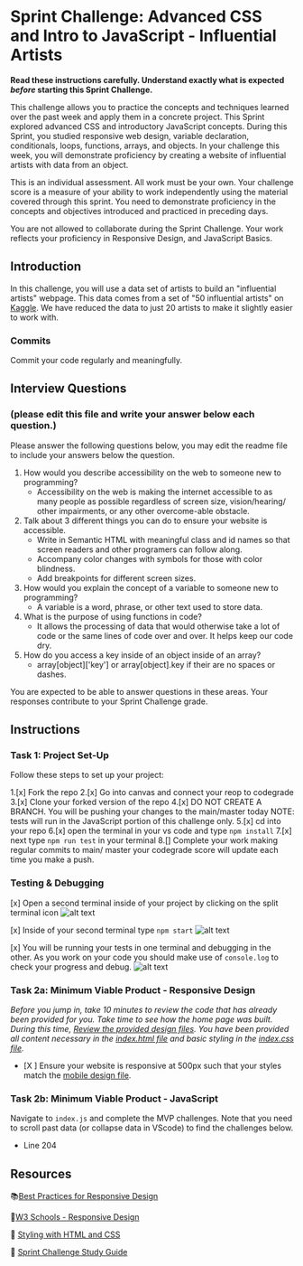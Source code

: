# Sprint Challenge: Advanced CSS and Intro to JavaScript - Influential Artists

**Read these instructions carefully. Understand exactly what is expected _before_ starting this Sprint Challenge.**

This challenge allows you to practice the concepts and techniques learned over the past week and apply them in a concrete project. This Sprint explored advanced CSS and introductory JavaScript concepts. During this Sprint, you studied responsive web design, variable declaration, conditionals, loops, functions, arrays, and objects. In your challenge this week, you will demonstrate proficiency by creating a website of influential artists with data from an object.

This is an individual assessment. All work must be your own. Your challenge score is a measure of your ability to work independently using the material covered through this sprint. You need to demonstrate proficiency in the concepts and objectives introduced and practiced in preceding days.

You are not allowed to collaborate during the Sprint Challenge. Your work reflects your proficiency in Responsive Design, and JavaScript Basics.


## Introduction

In this challenge, you will use a data set of artists to build an "influential artists" webpage. This data comes from a set of "50 influential artists" on [Kaggle](https://www.kaggle.com/ikarus777/best-artworks-of-all-time). We have reduced the data to just 20 artists to make it slightly easier to work with.

### Commits

Commit your code regularly and meaningfully. 

## Interview Questions
### (please edit this file and write your answer below each question.)

Please answer the following questions below, you may edit the readme file to include your answers below the question.

1. How would you describe accessibility on the web to someone new to programming?
    - Accessibility on the web is making the internet accessible to as many people as possible regardless of screen size, vision/hearing/ other impairments, or any other overcome-able obstacle. 
2. Talk about 3 different things you can do to ensure your website is accessible. 
    - Write in Semantic HTML with meaningful class and id names so that screen readers and other programers can follow along.
    - Accompany color changes with symbols for those with color blindness.
    - Add breakpoints for different screen sizes.
3. How would you explain the concept of a variable to someone new to programming?
    - A variable is a word, phrase, or other text used to store data.
4. What is the purpose of using functions in code?
    - It allows the processing of data that would otherwise take a lot of code or the same lines of code over and over. It helps keep our code dry.
5. How do you access a key inside of an object inside of an array?
    - array[object]['key'] or array[object].key if their are no spaces or dashes.

You are expected to be able to answer questions in these areas. Your responses contribute to your Sprint Challenge grade. 

## Instructions

### Task 1: Project Set-Up

Follow these steps to set up your project:

1.[x] Fork the repo
2.[x] Go into canvas and connect your reop to codegrade
3.[x] Clone your forked version of the repo
4.[x] DO NOT CREATE A BRANCH. You will be pushing your changes to the main/master today
NOTE: tests will run in the JavaScript portion of this challenge only.
5.[x] cd into your repo
6.[x] open the terminal in your vs code and type `npm install`
7.[x] next type `npm run test` in your terminal
8.[] Complete your work making regular commits to main/ master your codegrade score will update each time you make a push.


### Testing & Debugging

[x] Open a second terminal inside of your project by clicking on the split terminal icon
![alt text](assets/split_terminal.png "Split Terminal")

[x] Inside of your second terminal type `npm start` 
![alt text](assets/npm_start.png "type npm start")

[x] You will be running your tests in one terminal and debugging in the other. As you work on your code you should make use of `console.log` to check your progress and debug.
![alt text](assets/tests_debug_terminal_final.png "your terminal should look like this")

### Task 2a:  Minimum Viable Product - Responsive Design

*Before you jump in, take 10 minutes to review the code that has already been provided for you. Take time to see how the home page was built. During this time, [Review the provided design files](design/). You have been provided all content necessary in the [index.html file](index.html) and basic styling in the [index.css file](css/index.css).*

* [X ] Ensure your website is responsive at 500px such that your styles match the [mobile design file](design/Mobile.png).

### Task 2b: Minimum Viable Product - JavaScript

Navigate to `index.js` and complete the MVP challenges. Note that you need to scroll past data (or collapse data in VScode) to find the challenges below.
 - Line 204


## Resources

📚[Best Practices for Responsive Design](https://www.browserstack.com/guide/responsive-design-breakpoints)

🤝[W3 Schools - Responsive Design](https://www.w3schools.com/html/html_responsive.asp)

👀 [Styling with HTML and CSS](https://www.w3schools.com/html/html_css.asp)

🦄 [Sprint Challenge Study Guide](https://www.notion.so/lambdaschool/Unit-1-Sprint-2-Study-Guide-16f656025c8744458addb068e6348101)





